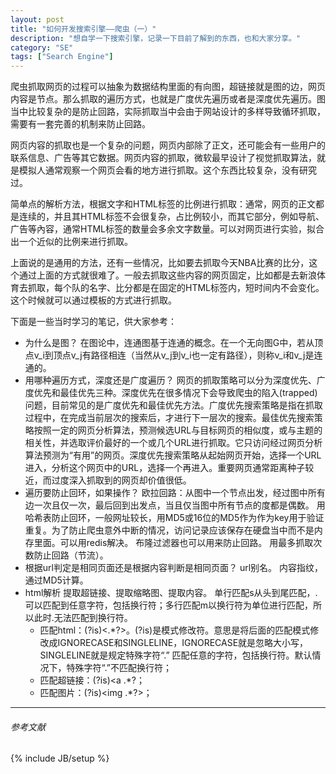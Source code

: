 ```yaml
---
layout: post
title: "如何开发搜索引擎——爬虫（一）"
description: "想自学一下搜索引擎，记录一下目前了解到的东西，也和大家分享。"
category: "SE"
tags: ["Search Engine"]
---
```

 
爬虫抓取网页的过程可以抽象为数据结构里面的有向图，超链接就是图的边，网页内容是节点。那么抓取的遍历方式，也就是广度优先遍历或者是深度优先遍历。图当中比较复杂的是防止回路，实际抓取当中会由于网站设计的多样导致循环抓取，需要有一套完善的机制来防止回路。

网页内容的抓取也是一个复杂的问题，网页内部除了正文，还可能会有一些用户的联系信息、广告等其它数据。网页内容的抓取，微软最早设计了视觉抓取算法，就是模拟人通常观察一个网页会看的地方进行抓取。这个东西比较复杂，没有研究过。

简单点的解析方法，根据文字和HTML标签的比例进行抓取：通常，网页的正文都是连续的，并且其HTML标签不会很复杂，占比例较小，而其它部分，例如导航、广告等內容，通常HTML标签的数量会多余文字数量。可以对网页进行实验，拟合出一个近似的比例来进行抓取。

上面说的是通用的方法，还有一些情况，比如要去抓取今天NBA比赛的比分，这个通过上面的方式就很难了。一般去抓取这些内容的网页固定，比如都是去新浪体育去抓取，每个队的名字、比分都是在固定的HTML标签内，短时间内不会变化。这个时候就可以通过模板的方式进行抓取。

下面是一些当时学习的笔记，供大家参考：

+ 为什么是图？
在图论中，连通图基于连通的概念。在一个无向图G中，若从顶点v_i到顶点v_j有路径相连（当然从v_j到v_i也一定有路径），则称v_i和v_j是连通的。
+ 用哪种遍历方式，深度还是广度遍历？
网页的抓取策略可以分为深度优先、广度优先和最佳优先三种。深度优先在很多情况下会导致爬虫的陷入(trapped)问题，目前常见的是广度优先和最佳优先方法。广度优先搜索策略是指在抓取过程中，在完成当前层次的搜索后，才进行下一层次的搜索。最佳优先搜索策略按照一定的网页分析算法，预测候选URL与目标网页的相似度，或与主题的相关性，并选取评价最好的一个或几个URL进行抓取。它只访问经过网页分析算法预测为“有用”的网页。深度优先搜索策略从起始网页开始，选择一个URL进入，分析这个网页中的URL，选择一个再进入。重要网页通常距离种子较近，而过度深入抓取到的网页却价值很低。
+ 遍历要防止回环，如果操作？
欧拉回路：从图中一个节点出发，经过图中所有边一次且仅一次，最后回到出发点，当且仅当图中所有节点的度都是偶数。
用哈希表防止回环，一般网址较长，用MD5或16位的MD5作为作为key用于验证重复。为了防止爬虫意外中断的情况，访问记录应该保存在硬盘当中而不是内存里面。可以用redis解决。
布隆过滤器也可以用来防止回路。
用最多抓取次数防止回路（节流）。
+ 根据url判定是相同页面还是根据内容判断是相同页面？
url别名。
内容指纹，通过MD5计算。
+ html解析
提取超链接、提取缩略图、提取内容。
单行匹配s从头到尾匹配，.可以匹配到任意字符，包括换行符；多行匹配m以换行符为单位进行匹配，所以此时.无法匹配到换行符。
	+ 匹配html：(?is)<.*?>。(?is)是模式修改符。意思是将后面的匹配模式修改成IGNORECASE和SINGLELINE，IGNORECASE就是忽略大小写，SINGLELINE就是规定特殊字符“.” 匹配任意的字符，包括换行符。默认情况下，特殊字符“.”不匹配换行符；
	+ 匹配超链接：(?is)<a .*?</a>；
	+ 匹配图片：(?is)<img .*?>；
 
---

###### *参考文献*

 
{% include JB/setup %}